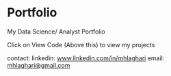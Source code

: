 # Portfolio
My Data Science/ Analyst Portfolio 


Click on View Code (Above this) to view my projects 


contact:
linkedin: www.linkedin.com/in/mhlaghari
email: mhlaghari@gmail.com
